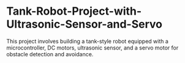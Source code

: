 # Tank-Robot-Project-with-Ultrasonic-Sensor-and-Servo
This project involves building a tank-style robot equipped with a microcontroller, DC motors, ultrasonic sensor, and a servo motor for obstacle detection and avoidance.
